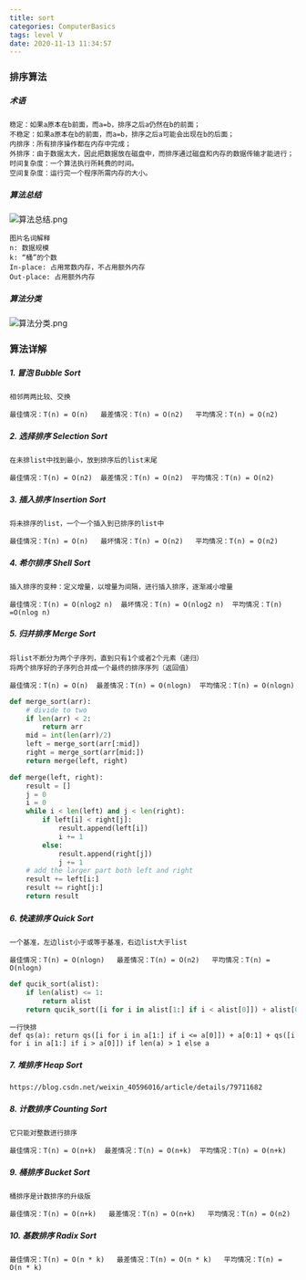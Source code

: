 ```yaml
---
title: sort
categories: ComputerBasics
tags: level V
date: 2020-11-13 11:34:57
---
```


### 排序算法

##### 术语

```
稳定：如果a原本在b前面，而a=b，排序之后a仍然在b的前面；
不稳定：如果a原本在b的前面，而a=b，排序之后a可能会出现在b的后面；
内排序：所有排序操作都在内存中完成；
外排序：由于数据太大，因此把数据放在磁盘中，而排序通过磁盘和内存的数据传输才能进行；
时间复杂度：一个算法执行所耗费的时间。
空间复杂度：运行完一个程序所需内存的大小。
```

<!--more-->

##### 算法总结

![算法总结.png](https://images2017.cnblogs.com/blog/849589/201710/849589-20171015233043168-1867817869.png)

```
图片名词解释
n: 数据规模
k: “桶”的个数
In-place: 占用常数内存，不占用额外内存
Out-place: 占用额外内存
```

##### 算法分类

![算法分类.png](https://images2017.cnblogs.com/blog/849589/201710/849589-20171015233220637-1055088118.png)

### 算法详解

##### 1. 冒泡 Bubble Sort

```
相邻两两比较、交换
```

```
最佳情况：T(n) = O(n)   最差情况：T(n) = O(n2)   平均情况：T(n) = O(n2)
```

##### 2. 选择排序 Selection Sort

```
在未排list中找到最小，放到排序后的list末尾
```

```
最佳情况：T(n) = O(n2)  最差情况：T(n) = O(n2)  平均情况：T(n) = O(n2)
```

##### 3. 插入排序 Insertion Sort

```
将未排序的list，一个一个插入到已排序的list中
```

```
最佳情况：T(n) = O(n)   最坏情况：T(n) = O(n2)   平均情况：T(n) = O(n2)
```

##### 4. 希尔排序 Shell Sort

```
插入排序的变种：定义增量，以增量为间隔，进行插入排序，逐渐减小增量
```

```
最佳情况：T(n) = O(nlog2 n)  最坏情况：T(n) = O(nlog2 n)  平均情况：T(n) =O(nlog n)
```

##### 5. 归并排序 Merge Sort

```
将list不断分为两个子序列，直到只有1个或者2个元素（递归）
将两个排序好的子序列合并成一个最终的排序序列（返回值）
```

```
最佳情况：T(n) = O(n)  最差情况：T(n) = O(nlogn)  平均情况：T(n) = O(nlogn)
```

```python
def merge_sort(arr):
    # divide to two
    if len(arr) < 2:
        return arr
    mid = int(len(arr)/2)
    left = merge_sort(arr[:mid])
    right = merge_sort(arr[mid:])
    return merge(left, right)

def merge(left, right):
    result = []
    j = 0
    i = 0
    while i < len(left) and j < len(right):
        if left[i] < right[j]:
            result.append(left[i])
            i += 1
        else:
            result.append(right[j])
            j += 1
    # add the larger part both left and right
    result += left[i:]
    result += right[j:]
    return result
```

##### 6. 快速排序 Quick Sort

```
一个基准，左边list小于或等于基准，右边list大于list
```

```
最佳情况：T(n) = O(nlogn)   最差情况：T(n) = O(n2)   平均情况：T(n) = O(nlogn)
```

```python
def qucik_sort(alist):
    if len(alist) <= 1:
        return alist
    return qucik_sort([i for i in alist[1:] if i < alist[0]]) + alist[0:1] + qucik_sort([i for i in alist[1:] if i >= alist[0]])
```

```
一行快排
def qs(a): return qs([i for i in a[1:] if i <= a[0]]) + a[0:1] + qs([i for i in a[1:] if i > a[0]]) if len(a) > 1 else a
```

##### 7. 堆排序 Heap Sort

```
https://blog.csdn.net/weixin_40596016/article/details/79711682
```

##### 8. 计数排序 Counting Sort

```
它只能对整数进行排序
```

```
最佳情况：T(n) = O(n+k)  最差情况：T(n) = O(n+k)  平均情况：T(n) = O(n+k)
```

##### 9. 桶排序 Bucket Sort

```
桶排序是计数排序的升级版
```

```
最佳情况：T(n) = O(n+k)   最差情况：T(n) = O(n+k)   平均情况：T(n) = O(n2)
```

##### 10. 基数排序 Radix Sort

```
最佳情况：T(n) = O(n * k)   最差情况：T(n) = O(n * k)   平均情况：T(n) = O(n * k)
```

